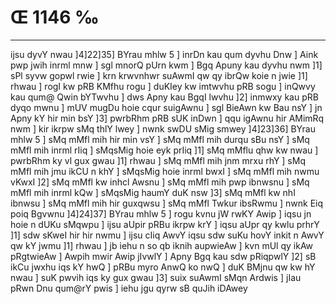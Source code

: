 # Œ 1146 ‰
---
ijsu dyvY nwau ]4]22]35] BYrau mhlw 5 ] inrDn kau qum dyvhu Dnw ]
Aink pwp jwih inrml mnw ] sgl mnorQ pUrn kwm ] Bgq Apuny kau
dyvhu nwm ]1] sPl syvw gopwl rwie ] krn krwvnhwr suAwmI qw qy
ibrQw koie n jwie ]1] rhwau ] rogI kw pRB KMfhu rogu ] duKIey kw
imtwvhu pRB sogu ] inQwvy kau qum@ Qwin bYTwvhu ] dws Apny kau BgqI
lwvhu ]2] inmwxy kau pRB dyqo mwnu ] mUV mugDu hoie cqur suigAwnu ]
sgl BieAwn kw Bau nsY ] jn Apny kY hir min bsY ]3] pwrbRhm pRB
sUK inDwn ] qqu igAwnu hir AMimRq nwm ] kir ikrpw sMq thlY lwey ]
nwnk swDU sMig smwey ]4]23]36] BYrau mhlw 5 ] sMq mMfl mih hir
min vsY ] sMq mMfl mih durqu sBu nsY ] sMq mMfl mih inrml rIiq ]
sMqsMig hoie eyk prIiq ]1] sMq mMflu qhw kw nwau ] pwrbRhm ky vl gux
gwau ]1] rhwau ] sMq mMfl mih jnm mrxu rhY ] sMq mMfl mih jmu ikCU
n khY ] sMqsMig hoie inrml bwxI ] sMq mMfl mih nwmu vKwxI ]2] sMq
mMfl kw inhcl Awsnu ] sMq mMfl mih pwp ibnwsnu ] sMq mMfl mih
inrml kQw ] sMqsMig haumY duK nsw ]3] sMq mMfl kw nhI ibnwsu ] sMq
mMfl mih hir guxqwsu ] sMq mMfl Twkur ibsRwmu ] nwnk Eiq poiq Bgvwnu
]4]24]37] BYrau mhlw 5 ] rogu kvnu jW rwKY Awip ] iqsu jn hoie n
dUKu sMqwpu ] ijsu aUpir pRBu ikrpw krY ] iqsu aUpr qy kwlu prhrY ]1]
sdw sKweI hir hir nwmu ] ijsu cIiq AwvY iqsu sdw suKu hovY inkit n
AwvY qw kY jwmu ]1] rhwau ] jb iehu n so qb iknih aupwieAw ] kvn
mUl qy ikAw pRgtwieAw ] Awpih mwir Awip jIvwlY ] Apny Bgq kau sdw
pRiqpwlY ]2] sB ikCu jwxhu iqs kY hwQ ] pRBu myro AnwQ ko nwQ ] duK
BMjnu qw kw hY nwau ] suK pwvih iqs ky gux gwau ]3] suix suAwmI sMqn
Ardwis ] jIau pRwn Dnu qum@rY pwis ] iehu jgu qyrw sB quJih iDAwey
####
